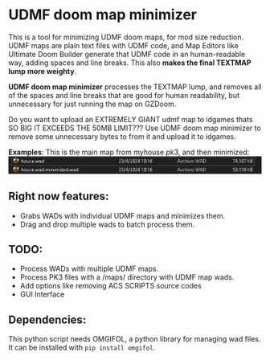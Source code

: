# UDMF doom map minimizer

This is a tool for minimizing UDMF doom maps, for mod size reduction. UDMF maps are plain text files with UDMF code, and Map Editors like Ultimate Doom Builder generate that UDMF code in an human-readable way, adding spaces and line breaks. This also **makes the final TEXTMAP lump more weighty**.

**UDMF doom map minimizer** processes the TEXTMAP lump, and removes all of the spaces and line breaks that are good for human readability, but unnecessary for just running the map on GZDoom.

Do you want to upload an EXTREMELY GIANT udmf map to idgames thats SO BIG IT EXCEEDS THE 50MB LIMIT??? Use UDMF doom map minimizer to remove some unnecessary bytes to from it and upload it to idgames.

**Examples**:
This is the main map from myhouse.pk3, and then minimized:
![Myhouse Example](https://github.com/Urrova/UDMF-doom-map-minimizer/blob/master/docs/example-myhouse.png?raw=true)

## Right now features:
- Grabs WADs with individual UDMF maps and minimizes them.
- Drag and drop multiple wads to batch process them.

## TODO:
- Process WADs with multiple UDMF maps.
- Process PK3 files with a /maps/ directory with UDMF map wads.
- Add options like removing ACS SCRIPTS source codes
- GUI Interface

## Dependencies:
This python script needs OMGIFOL, a python library for managing wad files. It can be installed with `pip install omgifol`.